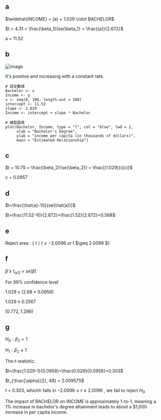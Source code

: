 ## a 

$\widehat{INCOME} = (a) + 1.029 \cdot BACHELOR$

$t = 4.31 = \frac{\beta_1}{se(\beta_1} = \frac{(a)}{2.672}$

a = 11.52

## b 

![image](https://github.com/user-attachments/assets/c027b4e7-f7c3-4f08-900c-34a69ccc922e)

It's positive and increasing with a constant rate.


```
# 設定數據
Bachelor <- x
Income <- y
x <- seq(0, 100, length.out = 100)
intercept <- 11.52
slope <- 1.029
Income <- intercept + slope * Bachelor

# 繪製圖表
plot(Bachelor, Income, type = "l", col = "blue", lwd = 2, 
     xlab = "Bachelor's Degree", 
     ylab = "income per capita (in thousands of dollars)", 
     main = "Estimated Relationship")
```

## c 

$t = 10.75 = \frac{\beta_2}{se(\beta_2)} = \frac{(1.029)}{(c)}$

c = 0.0957

## d

$t=\frac{\hat{a}-10}{se(\hat{a})}$

$t=\frac{11.52-10}{2.672}=\frac{1.52}{2.672}=0.568$

## e

Reject area : { $t \mid t \leq -2.0096$ $\text{or}$ t $\geq 2.0096 \$}

## f

$\hat{\beta}\pm t_{\alpha/2}\times se(\hat{\beta})$

For 99% confidence level

$1.029\pm(2.68\times0.0958)$

$1.029\pm0.2567$

$(0.772,1.286)$

## g 

$H_0: \beta_2=1$

$H_1: \beta_2\neq1$

The t-statistic:

$t=\frac{1.029-1}{0.0958}=\frac{0.029}{0.0958}=0.303$

$t_{\frac{\alpha}{2}, 49} = 2.009575$

t = 0.303, whichh falls in $-2.0096 \leq t \leq 2.0096$ , we fail to reject $H_0$

The impact of BACHELOR on INCOME is approximately 1-to-1, meaning a 1% increase in bachelor's degree attainment leads to about a $1,000 increase in per capita income.



